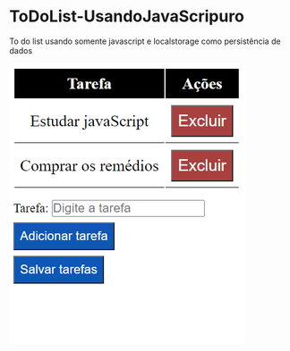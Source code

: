 # ToDoList-UsandoJavaScripuro

To do list usando somente javascript e localstorage como persistência de dados

 ![VISUAL](/imagens/img1.PNG)
